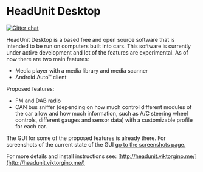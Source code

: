 # HeadUnit Desktop

[![Gitter chat](https://badges.gitter.im/viktorgino/headunit-desktop.png)](https://gitter.im/headunit-desktop)

HeadUnit Desktop is a based free and open source software that is intended to be run on computers built into cars. This software is currently under active development and lot of the features are experimental. As of now there are two main features: 

 - Media player with a media library and media scanner
 - Android Auto™ client

Proposed features:

 - FM and DAB radio
 - CAN bus sniffer (depending on how much control different modules of the car allow and how much information, such as A/C steering wheel controls, different gauges and sensor data) with a customizable profile for each car.

The GUI for some of the proposed features is already there. For screenshots of the current state of the GUI [go to the screenshots page.](http://headunit.viktorgino.me/SCREENSHOTS)

For more details and install instructions see: [http://headunit.viktorgino.me/](http://headunit.viktorgino.me/)
